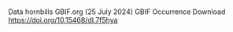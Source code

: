 #

Data
hornbills
GBIF.org (25 July 2024) GBIF Occurrence Download  https://doi.org/10.15468/dl.7f5hya

